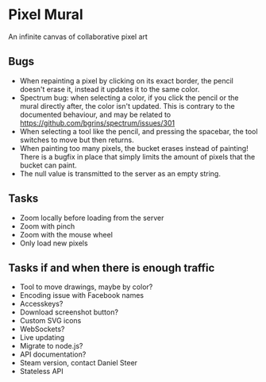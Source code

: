 Pixel Mural
===========
An infinite canvas of collaborative pixel art

Bugs
----
* When repainting a pixel by clicking on its exact border, the pencil doesn't erase it, instead it updates it to the same color.
* Spectrum bug: when selecting a color, if you click the pencil or the mural directly after, the color isn't updated.
This is contrary to the documented behaviour, and may be related to https://github.com/bgrins/spectrum/issues/301
* When selecting a tool like the pencil, and pressing the spacebar, the tool switches to move but then returns.
* When painting too many pixels, the bucket erases instead of painting! There is a bugfix in place that simply limits
the amount of pixels that the bucket can paint.
* The null value is transmitted to the server as an empty string.

Tasks
-----
* Zoom locally before loading from the server
* Zoom with pinch
* Zoom with the mouse wheel
* Only load new pixels

Tasks if and when there is enough traffic
-----------------------------------------
* Tool to move drawings, maybe by color?
* Encoding issue with Facebook names
* Accesskeys?
* Download screenshot button?
* Custom SVG icons
* WebSockets?
* Live updating
* Migrate to node.js?
* API documentation?
* Steam version, contact Daniel Steer
* Stateless API